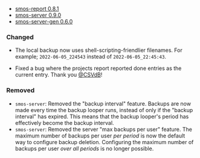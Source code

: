 - <a name="smos-report-0.8.1">[smos-report 0.8.1](#smos-report-0.8.1)
- <a name="smos-server-0.9.0">[smos-server 0.9.0](#smos-server-0.9.0)
- <a name="smos-server-gen-0.6.0">[smos-server-gen 0.6.0](#smos-server-gen-0.6.0)

### Changed

* The local backup now uses shell-scripting-friendlier filenames.
  For example; `2022-06-05_224543` instead of `2022-06-05_22:45:43`.

* Fixed a bug where the projects report reported done entries as the current entry.
  Thank you [@CSVdB](https://github.com/CSVdB)!

### Removed

* `smos-server`: Removed the "backup interval" feature.
  Backups are now made every time the backup looper runs, instead of only if the "backup interval" has expired.
  This means that the backup looper's period has effectively become the backup interval.
* `smos-server`: Removed the server "max backups per user" feature.
  The maximum number of backups per user _per period_ is now the default way to configure backup deletion.
  Configuring the maximum number of backups per user _over all periods_ is no longer possible.
